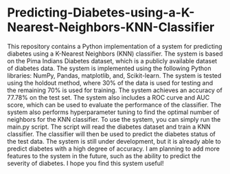 # Predicting-Diabetes-using-a-K-Nearest-Neighbors-KNN-Classifier
This repository contains a Python implementation of a system for predicting diabetes using a K-Nearest Neighbors (KNN) classifier. The system is based on the Pima Indians Diabetes dataset, which is a publicly available dataset of diabetes data.
The system is implemented using the following Python libraries: NumPy, Pandas, matplotlib, and, Scikit-learn.
The system is tested using the holdout method, where 30% of the data is used for testing and the remaining 70% is used for training. The system achieves an accuracy of 77.78% on the test set.
The system also includes a ROC curve and AUC score, which can be used to evaluate the performance of the classifier. The system also performs hyperparameter tuning to find the optimal number of neighbors for the KNN classifier.
To use the system, you can simply run the main.py script. The script will read the diabetes dataset and train a KNN classifier. The classifier will then be used to predict the diabetes status of the test data.
The system is still under development, but it is already able to predict diabetes with a high degree of accuracy. I am planning to add more features to the system in the future, such as the ability to predict the severity of diabetes.
I hope you find this system useful!
